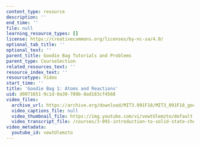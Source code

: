 ```yaml
---
content_type: resource
description: ''
end_time: ''
file: null
learning_resource_types: []
license: https://creativecommons.org/licenses/by-nc-sa/4.0/
optional_tab_title: ''
optional_text: ''
parent_title: Goodie Bag Tutorials and Problems
parent_type: CourseSection
related_resources_text: ''
resource_index_text: ''
resourcetype: Video
start_time: ''
title: 'Goodie Bag 1: Atoms and Reactions'
uid: d0071651-9c1d-0a30-789b-8ad183cf4568
video_files:
  archive_url: https://archive.org/download/MIT3.091F18/MIT3_091F18_goodie_bag_1_300k.mp4
  video_captions_file: null
  video_thumbnail_file: https://img.youtube.com/vi/vewtUlemzto/default.jpg
  video_transcript_file: /courses/3-091-introduction-to-solid-state-chemistry-fall-2018/d65084ee2dd63f2bed068bf34be05036_vewtUlemzto.pdf
video_metadata:
  youtube_id: vewtUlemzto
---
```

